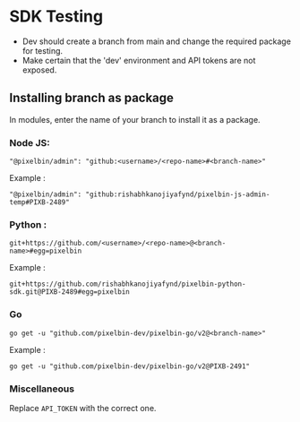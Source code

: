 # SDK Testing

- Dev should create a branch from main and change the required package for testing.
- Make certain that the 'dev' environment and API tokens are not exposed.

## Installing branch as package

In modules, enter the name of your branch to install it as a package.

### Node JS:

```
"@pixelbin/admin": "github:<username>/<repo-name>#<branch-name>"
```

Example :

```
"@pixelbin/admin": "github:rishabhkanojiyafynd/pixelbin-js-admin-temp#PIXB-2489"
```

### Python :

```
git+https://github.com/<username>/<repo-name>@<branch-name>#egg=pixelbin
```

Example :

```
git+https://github.com/rishabhkanojiyafynd/pixelbin-python-sdk.git@PIXB-2489#egg=pixelbin
```

### Go

```
go get -u "github.com/pixelbin-dev/pixelbin-go/v2@<branch-name>"
```

Example :

```
go get -u "github.com/pixelbin-dev/pixelbin-go/v2@PIXB-2491"
```

### Miscellaneous

Replace `API_TOKEN` with the correct one.
